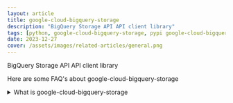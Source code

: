 ```yaml
---
layout: article
title: google-cloud-bigquery-storage
description: "BigQuery Storage API API client library"
tags: [python, google-cloud-bigquery-storage, pypi google-cloud-bigquery-storage, pypi, references]
date: 2023-12-27
cover: /assets/images/related-articles/general.png
---
```


BigQuery Storage API API client library

Here are some FAQ's about google-cloud-bigquery-storage
<details>
<summary>What is google-cloud-bigquery-storage</summary>
BigQuery Storage API API client library
</details>
